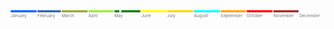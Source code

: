 <svg viewBox="0 0 3760 100">
  <title>Timeline 2022</title>
  <g class='bars'>
    <rect fill='#0066FF' x='0' width='310' height='25'></rect>
    <rect fill='#3366AA' x='320' width='280' height='25'></rect>
    <rect fill='#99AA33' x='610' width='310' height='25'></rect>
    <rect fill='#99EE33' x='930' width='300' height='25'></rect>
    <rect fill='green' x='1240' width='310' height='25'></rect>
    <rect fill='yellow' x='1560' width='300' height='25'></rect>
    <rect fill='gold' x='1870' width='310' height='25'></rect>
    <rect fill='cyan' x='2190' width='310' height='25'></rect>
    <rect fill='orange' x='2510' width='300' height='25'></rect>
    <rect fill='red' x='2820' width='310' height='25'></rect>
    <rect fill='brown' x='3140' width='300' height='25'></rect>
    <rect fill='white' x='3450' width='310' height='25'></rect>
  </g>
  <g class='labels' style="font-size:50px;" text-anchor="middle">
    <text fill='#747474' x='0' y='80' text-anchor="start">January</text>
    <text fill='#747474' x='320' y='80' text-anchor="start">February</text>
    <text fill='#747474' x='610' y='80' text-anchor="start">March</text>
    <text fill='#747474' x='930' y='80' text-anchor="start">April</text>
    <text fill='#747474' x='1240' y='80' text-anchor="start">May</text>
    <text fill='#747474' x='1560' y='80' text-anchor="start">June</text>
    <text fill='#747474' x='1870' y='80' text-anchor="start">July</text>
    <text fill='#747474' x='2190' y='80' text-anchor="start">August</text>
    <text fill='#747474' x='2510' y='80' text-anchor="start">September</text>
    <text fill='#747474' x='2820' y='80' text-anchor="start">October</text>
    <text fill='#747474' x='3140' y='80' text-anchor="start">November</text>
    <text fill='#747474' x='3450' y='80' text-anchor="start">December</text>
  </g>
  <g>
    <circle cx="1310" cy="14" r="15" stroke="black" fill="white" />
  </g>
</svg>